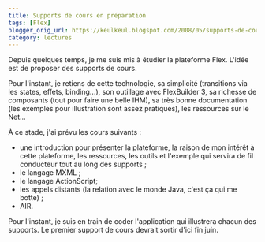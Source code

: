 ```yaml
---
title: Supports de cours en préparation
tags: [Flex]
blogger_orig_url: https://keulkeul.blogspot.com/2008/05/supports-de-cours-en-prparation.html
category: lectures
---
```


Depuis quelques temps, je me suis mis à étudier la plateforme Flex. L'idée est de proposer des supports de cours.

Pour l'instant, je retiens de cette technologie, sa simplicité (transitions via les states, effets, binding...), son outillage avec FlexBuilder 3, sa richesse de composants (tout pour faire une belle IHM), sa très bonne documentation (les exemples pour illustration sont assez pratiques), les ressources sur le Net...

À ce stade, j'ai prévu les cours suivants :

* une introduction pour présenter la plateforme, la raison de mon intérêt à cette plateforme, les ressources, les outils et l'exemple qui servira de fil conducteur tout au long des supports ;
* le langage MXML ;
* le langage ActionScript;
* les appels distants (la relation avec le monde Java, c'est ça qui me botte) ;
* AIR.

Pour l'instant, je suis en train de coder l'application qui illustrera chacun des supports. Le premier support de cours devrait sortir d'ici fin juin.